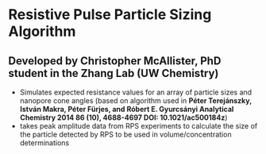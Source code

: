 # Resistive Pulse Particle Sizing Algorithm

## Developed by Christopher McAllister, PhD student in the Zhang Lab (UW Chemistry) 

* Simulates expected resistance values for an array of particle sizes and nanopore cone angles (based on algorithm used in **Péter Terejánszky, István Makra, Péter Fürjes, and Róbert E. Gyurcsányi Analytical Chemistry 2014 86 (10), 4688-4697 DOI: 10.1021/ac500184z**)
* takes peak amplitude data from RPS experiments to calculate the size of the particle detected by RPS to be used in volume/concentration determinations
